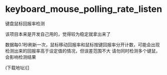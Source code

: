 # keyboard_mouse_polling_rate_listen
键盘鼠标回报率检测

该项目本来是开发自己用的，觉得较为稳定就拿出来了

数据每0.1秒刷新一次，鼠标移动回报率和鼠标按键回报率分开计数，可能会出现检测出来的回报率高于设定值的情况，但误差范围不大
请勿同时检测多个键鼠，会影响检测结果

(下载地址)[]